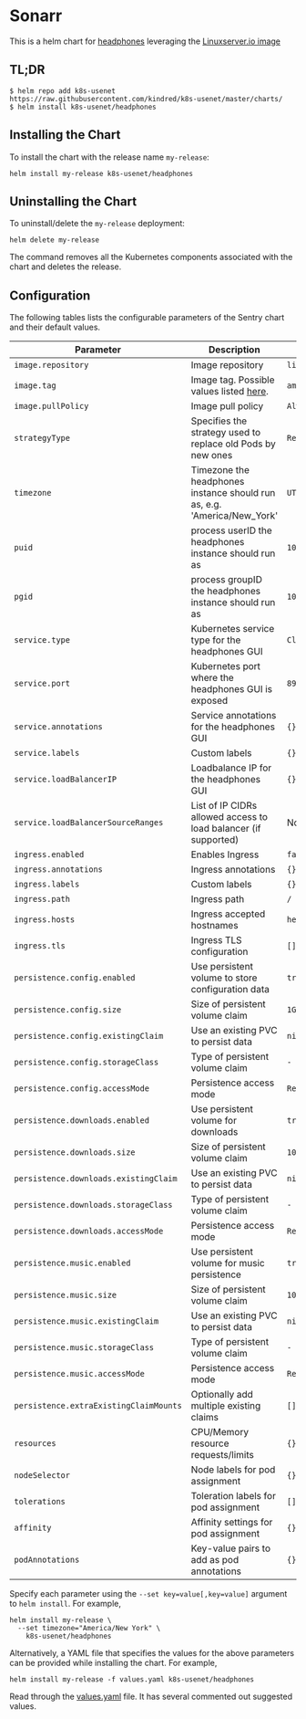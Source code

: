 # Sonarr

This is a helm chart for [headphones](https://github.com/rembo10/headphones) leveraging the [Linuxserver.io image](https://hub.docker.com/r/linuxserver/headphones/)

## TL;DR

```shell
$ helm repo add k8s-usenet https://raw.githubusercontent.com/kindred/k8s-usenet/master/charts/
$ helm install k8s-usenet/headphones
```

## Installing the Chart

To install the chart with the release name `my-release`:

```console
helm install my-release k8s-usenet/headphones
```

## Uninstalling the Chart

To uninstall/delete the `my-release` deployment:

```console
helm delete my-release
```

The command removes all the Kubernetes components associated with the chart and deletes the release.

## Configuration

The following tables lists the configurable parameters of the Sentry chart and their default values.

| Parameter                              | Description                                                                                      | Default                  |
| -------------------------------------- | ------------------------------------------------------------------------------------------------ | ------------------------ |
| `image.repository`                     | Image repository                                                                                 | `linuxserver/headphones` |
| `image.tag`                            | Image tag. Possible values listed [here](https://hub.docker.com/r/linuxserver/headphones/tags/). | `amd64-latest`           |
| `image.pullPolicy`                     | Image pull policy                                                                                | `Always`                 |
| `strategyType`                         | Specifies the strategy used to replace old Pods by new ones                                      | `Recreate`               |
| `timezone`                             | Timezone the headphones instance should run as, e.g. 'America/New_York'                          | `UTC`                    |
| `puid`                                 | process userID the headphones instance should run as                                             | `1001`                   |
| `pgid`                                 | process groupID the headphones instance should run as                                            | `1001`                   |
| `service.type`                         | Kubernetes service type for the headphones GUI                                                   | `ClusterIP`              |
| `service.port`                         | Kubernetes port where the headphones GUI is exposed                                              | `8989`                   |
| `service.annotations`                  | Service annotations for the headphones GUI                                                       | `{}`                     |
| `service.labels`                       | Custom labels                                                                                    | `{}`                     |
| `service.loadBalancerIP`               | Loadbalance IP for the headphones GUI                                                            | `{}`                     |
| `service.loadBalancerSourceRanges`     | List of IP CIDRs allowed access to load balancer (if supported)                                  | None                     |
| `ingress.enabled`                      | Enables Ingress                                                                                  | `false`                  |
| `ingress.annotations`                  | Ingress annotations                                                                              | `{}`                     |
| `ingress.labels`                       | Custom labels                                                                                    | `{}`                     |
| `ingress.path`                         | Ingress path                                                                                     | `/`                      |
| `ingress.hosts`                        | Ingress accepted hostnames                                                                       | `headphones.local`       |
| `ingress.tls`                          | Ingress TLS configuration                                                                        | `[]`                     |
| `persistence.config.enabled`           | Use persistent volume to store configuration data                                                | `true`                   |
| `persistence.config.size`              | Size of persistent volume claim                                                                  | `1Gi`                    |
| `persistence.config.existingClaim`     | Use an existing PVC to persist data                                                              | `nil`                    |
| `persistence.config.storageClass`      | Type of persistent volume claim                                                                  | `-`                      |
| `persistence.config.accessMode`        | Persistence access mode                                                                          | `ReadWriteOnce`          |
| `persistence.downloads.enabled`        | Use persistent volume for downloads                                                              | `true`                   |
| `persistence.downloads.size`           | Size of persistent volume claim                                                                  | `10Gi`                   |
| `persistence.downloads.existingClaim`  | Use an existing PVC to persist data                                                              | `nil`                    |
| `persistence.downloads.storageClass`   | Type of persistent volume claim                                                                  | `-`                      |
| `persistence.downloads.accessMode`     | Persistence access mode                                                                          | `ReadWriteOnce`          |
| `persistence.music.enabled`            | Use persistent volume for music persistence                                                      | `true`                   |
| `persistence.music.size`               | Size of persistent volume claim                                                                  | `10Gi`                   |
| `persistence.music.existingClaim`      | Use an existing PVC to persist data                                                              | `nil`                    |
| `persistence.music.storageClass`       | Type of persistent volume claim                                                                  | `-`                      |
| `persistence.music.accessMode`         | Persistence access mode                                                                          | `ReadWriteOnce`          |
| `persistence.extraExistingClaimMounts` | Optionally add multiple existing claims                                                          | `[]`                     |
| `resources`                            | CPU/Memory resource requests/limits                                                              | `{}`                     |
| `nodeSelector`                         | Node labels for pod assignment                                                                   | `{}`                     |
| `tolerations`                          | Toleration labels for pod assignment                                                             | `[]`                     |
| `affinity`                             | Affinity settings for pod assignment                                                             | `{}`                     |
| `podAnnotations`                       | Key-value pairs to add as pod annotations                                                        | `{}`                     |

Specify each parameter using the `--set key=value[,key=value]` argument to `helm install`. For example,

```console
helm install my-release \
  --set timezone="America/New York" \
    k8s-usenet/headphones
```

Alternatively, a YAML file that specifies the values for the above parameters can be provided while installing the chart. For example,

```console
helm install my-release -f values.yaml k8s-usenet/headphones
```

Read through the [values.yaml](values.yaml) file. It has several commented out suggested values.
